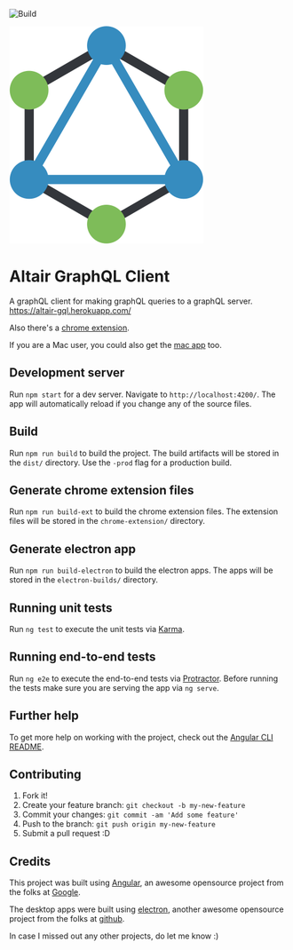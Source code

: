 ![Build](https://travis-ci.org/imolorhe/altair.svg?branch=master "Travis CI")

![altair logo](src/assets/img/altair_logo.png "Altair GraphQL Client")

# Altair GraphQL Client

A graphQL client for making graphQL queries to a graphQL server. https://altair-gql.herokuapp.com/

Also there's a [chrome extension](https://chrome.google.com/webstore/detail/altair-graphql-client/flnheeellpciglgpaodhkhmapeljopja).

If you are a Mac user, you could also get the [mac app](https://github.com/imolorhe/altair/releases/download/v1.2.1/altair.app.zip) too.

## Development server

Run `npm start` for a dev server. Navigate to `http://localhost:4200/`. The app will automatically reload if you change any of the source files.

## Build

Run `npm run build` to build the project. The build artifacts will be stored in the `dist/` directory. Use the `-prod` flag for a production build.

## Generate chrome extension files

Run `npm run build-ext` to build the chrome extension files. The extension files will be stored in the `chrome-extension/` directory.

## Generate electron app

Run `npm run build-electron` to build the electron apps. The apps will be stored in the `electron-builds/` directory.

## Running unit tests

Run `ng test` to execute the unit tests via [Karma](https://karma-runner.github.io).

## Running end-to-end tests

Run `ng e2e` to execute the end-to-end tests via [Protractor](http://www.protractortest.org/).
Before running the tests make sure you are serving the app via `ng serve`.

## Further help

To get more help on working with the project, check out the [Angular CLI README](https://github.com/angular/angular-cli/blob/master/README.md).

## Contributing

1. Fork it!
2. Create your feature branch: `git checkout -b my-new-feature`
3. Commit your changes: `git commit -am 'Add some feature'`
4. Push to the branch: `git push origin my-new-feature`
5. Submit a pull request :D

## Credits

This project was built using [Angular](https://angular.io/), an awesome opensource project from the folks at [Google](https://www.google.com).

The desktop apps were built using [electron](https://electron.atom.io/), another awesome opensource project from the folks at [github](http://www.github.com/).

In case I missed out any other projects, do let me know :)
